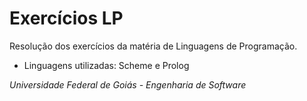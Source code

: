 # Exercícios LP

Resolução dos exercícios da matéria de Linguagens de Programação.

* Linguagens utilizadas: Scheme e Prolog

_Universidade Federal de Goiás - Engenharia de Software_
